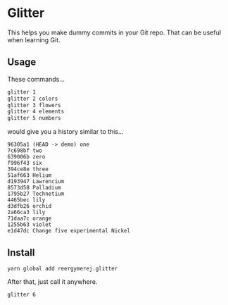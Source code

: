 # Glitter

This helps you make dummy commits in your Git repo.  That can be useful when
learning Git.


## Usage

These commands...

```sh
glitter 1
glitter 2 colors
glitter 3 flowers
glitter 4 elements
glitter 5 numbers
```

would give you a history similar to this...
```
96305a1 (HEAD -> demo) one
7c698bf two
639006b zero
f996f43 six
394ce8e three
51af663 Helium
d193947 Lawrencium
8573d58 Palladium
1795b27 Technetium
4465bec lily
d3dfb26 orchid
2a66ca3 lily
71daa7c orange
1255b63 violet
e1d47dc Change five experimental Nickel
```


## Install

```
yarn global add reergymerej.glitter
```

After that, just call it anywhere.

```
glitter 6
```
